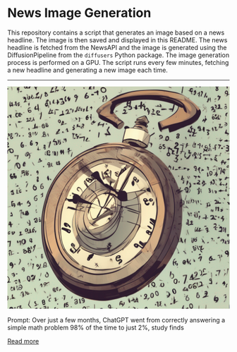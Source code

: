 # News Image Generation
This repository contains a script that generates an image based on a news headline. The image is then saved and displayed in this README.
The news headline is fetched from the NewsAPI and the image is generated using the DiffusionPipeline from the `diffusers` Python package. The image generation process is performed on a GPU.
The script runs every few minutes, fetching a new headline and generating a new image each time.

---

![Generated Image](image.png)

Prompt: Over just a few months, ChatGPT went from correctly answering a simple math problem 98% of the time to just 2%, study finds

[Read more](https://fortune.com/2023/07/19/chatgpt-accuracy-stanford-study/)